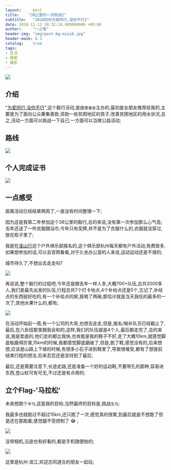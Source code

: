 ```yaml
---
layout:     post
title:    "38公里的一次挑战2"
subtitle:   "2018杭州为爱同行,没你不行2"
date: 2018-11-13 20:32:24.000000000 +09:00
author:     "一之笔"
header-img: "img/post-bg-miui6.jpg"
header-mask: 0.3
catalog:    true
tags:
- 生活
- 随笔
- 摄影
---
```


![](http://yizhibi.6chemical.com/1542108979.png?imageMogr2/thumbnail/!70p)

## 介绍

"[为爱同行,没你不行](http://wfl.onefoundation.cn/)",这个毅行活动,是由`壹基金`主办的,最初是女朋友推荐给我的,主要是为了面向公众筹集善款,资助一些贫困地区的孩子,改善贫困地区的用水状况,总之,活动一方面可以挑战一下自己;一方面可以当做公益活动;

## 路线

![](http://yizhibi.6chemical.com/IMG_0536.jpg)

## 个人完成证书

![](http://yizhibi.6chemical.com/1542109902.png)

## 一点感受

距离活动已经结束两周了,一直没有时间整理一下;

因为这是我第二年参加这个38公里的毅行,总的来说,没有第一次参加那么心气高;去年还送了一件衣服跟浴巾,今年只有奖牌,并不是为了衣服什么的,衣服就没穿过,放在柜子里了;

我是在[溪山行](http://www.xishanxing.com/)这个户外俱乐部报名的,这个俱乐部杭州每天都有户外活动,免费居多,如果想参加的话,可以去官网看看,对于久坐办公室的人来说,运动运动还是不错的;

城市待久了,不想出去走走吗?

![](http://yizhibi.6chemical.com/IMG_0513.jpg)

再说说,整个毅行的过程吧,今年还是跟去年一样人多,大概700+队伍,总共2000多人,我们是最先出发的队伍,行程总共7个打卡地点,4个补给点还是5个,忘记了,补给点的东西挺好吃的,有一个补给点的粥,我喝了两碗,那估计就是当天我吃的最多的一次了;其他水果什么的,都有;

![](http://yizhibi.6chemical.com/IMG_0517.jpg?imageMogr2/thumbnail/!80p)

在活动开始前一周,有一个公司的大哥,也想去走走,但是,报名/候补队员已经截止了,最后,在八卦田那里跟我会和的,这样,我们的队伍就是4个人,最后都走完了,总的来说,我是垫底的,他们走的都比我快,也肯能是我的鞋子不好,走了大概10km,就感觉脚底板磨得厉害,15km的时候,我都感觉脚底磨破了,但是,脱了鞋,感觉没有的,后来想想,应该是山路上下坡的时候,有很多小石子进到鞋里了,导致很难受,都有了想提前结束行程的想法,后来忍忍还是坚持到了最后;

最后,还是需要注意下,长途走路,还是准备一个好的运动鞋,不要带孔的那种,容易进东西,登山杖可有可无,不过还是有点用的;

## 立个Flag-'马拉松'

未来想跑个`半马`,这是我的目标;当然最终的目标是,挑战`全马`;

我最多也就跑过不超过15km,还只跑了一次;感觉真的很累,到最后就是不想跑了但是还在那跑着;感觉腿不受控制了 :joy: ;

![](http://yizhibi.6chemical.com/IMG_0637.jpg)

没带相机,沿途也有好看的,都是手机随便拍的;

![](http://yizhibi.6chemical.com/IMG_0512.jpg)


这里是杭州·滨江,欢迎志同道合的朋友一起玩;
